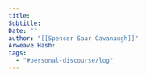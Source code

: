 ```yaml
---
title: 
Subtitle: 
Date: ""
author: "[[Spencer Saar Cavanaugh]]"
Arweave Hash: 
tags:
  - "#personal-discourse/log"
---
```

